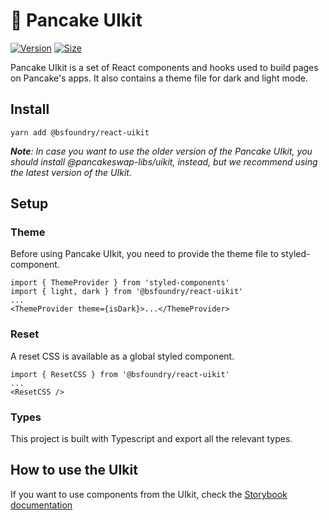 # 🥞 Pancake UIkit

[![Version](https://img.shields.io/npm/v/@bsfoundry/react-uikit)](https://www.npmjs.com/package/@bsfoundry/react-uikit) [![Size](https://img.shields.io/bundlephobia/min/@bsfoundry/react-uikit)](https://www.npmjs.com/package/@bsfoundry/react-uikit)

Pancake UIkit is a set of React components and hooks used to build pages on Pancake's apps. It also contains a theme file for dark and light mode.

## Install

`yarn add @bsfoundry/react-uikit`

***Note**: In case you want to use the older version of the Pancake UIkit, you should install @pancakeswap-libs/uikit, instead, but we recommend using the latest version of the UIkit.*


## Setup

### Theme

Before using Pancake UIkit, you need to provide the theme file to styled-component.

```
import { ThemeProvider } from 'styled-components'
import { light, dark } from '@bsfoundry/react-uikit'
...
<ThemeProvider theme={isDark}>...</ThemeProvider>
```

### Reset

A reset CSS is available as a global styled component.

```
import { ResetCSS } from '@bsfoundry/react-uikit'
...
<ResetCSS />
```

### Types

This project is built with Typescript and export all the relevant types.

## How to use the UIkit

If you want to use components from the UIkit, check the [Storybook documentation](https://pancakeswap.github.io/pancake-uikit/)
